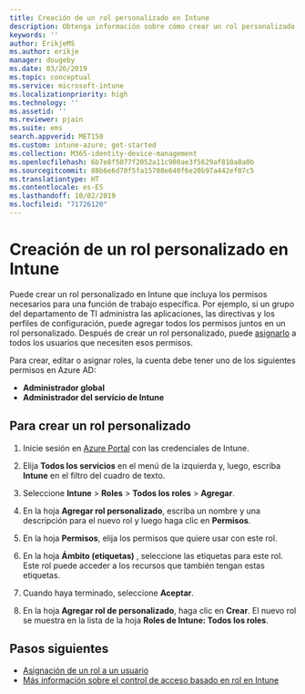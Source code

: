 ```yaml
---
title: Creación de un rol personalizado en Intune
description: Obtenga información sobre cómo crear un rol personalizado en Microsoft Intune.
keywords: ''
author: ErikjeMS
ms.author: erikje
manager: dougeby
ms.date: 03/26/2019
ms.topic: conceptual
ms.service: microsoft-intune
ms.localizationpriority: high
ms.technology: ''
ms.assetid: ''
ms.reviewer: pjain
ms.suite: ems
search.appverid: MET150
ms.custom: intune-azure; get-started
ms.collection: M365-identity-device-management
ms.openlocfilehash: 6b7e8f5077f2052a11c980ae3f5629af810a8a0b
ms.sourcegitcommit: 88b6e6d70f5fa15708e640f6e20b97a442ef07c5
ms.translationtype: HT
ms.contentlocale: es-ES
ms.lasthandoff: 10/02/2019
ms.locfileid: "71726120"
---
```

# <a name="create-a-custom-role-in-intune"></a>Creación de un rol personalizado en Intune

Puede crear un rol personalizado en Intune que incluya los permisos necesarios para una función de trabajo específica. Por ejemplo, si un grupo del departamento de TI administra las aplicaciones, las directivas y los perfiles de configuración, puede agregar todos los permisos juntos en un rol personalizado. Después de crear un rol personalizado, puede [asignarlo](assign-role.md) a todos los usuarios que necesiten esos permisos.

Para crear, editar o asignar roles, la cuenta debe tener uno de los siguientes permisos en Azure AD:
- **Administrador global**
- **Administrador del servicio de Intune**

## <a name="to-create-a-custom-role"></a>Para crear un rol personalizado

1. Inicie sesión en [Azure Portal](https://portal.azure.com) con las credenciales de Intune.

2. Elija **Todos los servicios** en el menú de la izquierda y, luego, escriba **Intune** en el filtro del cuadro de texto.

3. Seleccione **Intune** > **Roles** > **Todos los roles** > **Agregar**.

4. En la hoja **Agregar rol personalizado**, escriba un nombre y una descripción para el nuevo rol y luego haga clic en **Permisos**.

5. En la hoja **Permisos**, elija los permisos que quiere usar con este rol.

6. En la hoja **Ámbito (etiquetas)** , seleccione las etiquetas para este rol. Este rol puede acceder a los recursos que también tengan estas etiquetas.

7. Cuando haya terminado, seleccione **Aceptar**.

8. En la hoja **Agregar rol de personalizado**, haga clic en **Crear**. El nuevo rol se muestra en la lista de la hoja **Roles de Intune: Todos los roles**.

## <a name="next-steps"></a>Pasos siguientes
- [Asignación de un rol a un usuario](assign-role.md)
- [Más información sobre el control de acceso basado en rol en Intune](role-based-access-control.md)
